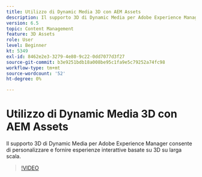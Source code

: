 ```yaml
---
title: Utilizzo di Dynamic Media 3D con AEM Assets
description: Il supporto 3D di Dynamic Media per Adobe Experience Manager consente di personalizzare e fornire esperienze interattive basate su 3D su larga scala
version: 6.5
topic: Content Management
feature: 3D Assets
role: User
level: Beginner
kt: 5349
exl-id: 8462e2e3-3279-4e80-9c22-0dd7077d3f27
source-git-commit: b3e9251bdb18a008be95c1fa9e5c79252a74fc98
workflow-type: tm+mt
source-wordcount: '52'
ht-degree: 0%

---
```


# Utilizzo di Dynamic Media 3D con AEM Assets

Il supporto 3D di Dynamic Media per Adobe Experience Manager consente di personalizzare e fornire esperienze interattive basate su 3D su larga scala.

>[!VIDEO](https://video.tv.adobe.com/v/35156?quality=12&learn=on)
